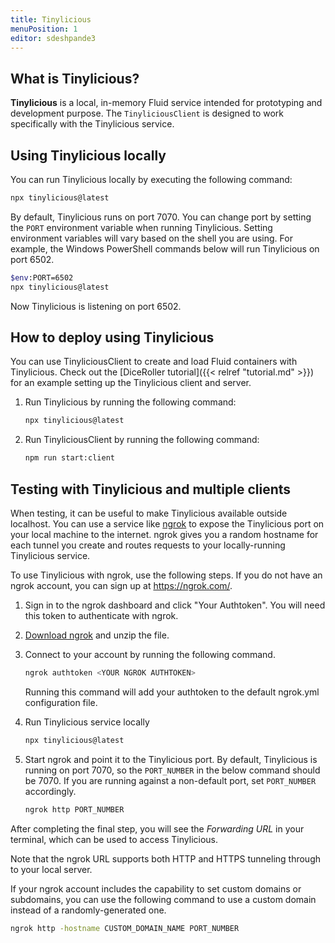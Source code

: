 ```yaml
---
title: Tinylicious
menuPosition: 1
editor: sdeshpande3
---
```


## What is Tinylicious?

**Tinylicious** is a local, in-memory Fluid service intended for prototyping and development purpose.
The `TinyliciousClient` is designed to work specifically with the Tinylicious service.

## Using Tinylicious locally

You can run Tinylicious locally by executing the following command:

```sh
npx tinylicious@latest
```

By default, Tinylicious runs on port 7070. You can change port by setting the `PORT` environment variable when running Tinylicious. Setting environment variables will vary based on the shell you are using. For example, the Windows PowerShell commands below will run Tinylicious on port 6502.

```sh
$env:PORT=6502
npx tinylicious@latest
```

Now Tinylicious is listening on port 6502.

## How to deploy using Tinylicious

You can use TinyliciousClient to create and load Fluid containers with Tinylicious. Check out the [DiceRoller tutorial]({{< relref "tutorial.md" >}}) for an example setting up the Tinylicious client and server.

1. Run Tinylicious by running the following command:

    ```sh
    npx tinylicious@latest
    ```

2. Run TinyliciousClient by running the following command:

    ```sh
    npm run start:client
    ```

## Testing with Tinylicious and multiple clients

When testing, it can be useful to make Tinylicious available outside localhost. You can use a service like [ngrok](https://ngrok.com/) to expose the Tinylicious port on your local machine to the internet. ngrok gives you a random hostname for each tunnel you create and routes requests to your locally-running Tinylicious service.

To use Tinylicious with ngrok, use the following steps. If you do not have an ngrok account, you can sign up at <https://ngrok.com/>.

1. Sign in to the ngrok dashboard and click "Your Authtoken". You will need this token to authenticate with ngrok.

2. [Download ngrok](https://ngrok.com/download) and unzip the file.

3. Connect to your account by running the following command.

    ```sh
    ngrok authtoken <YOUR NGROK AUTHTOKEN>
    ```

    Running this command will add your authtoken to the default ngrok.yml configuration file.

4. Run Tinylicious service locally

    ```sh
    npx tinylicious@latest
    ```

5. Start ngrok and point it to the Tinylicious port. By default, Tinylicious is running on port 7070, so the `PORT_NUMBER` in the below command should be 7070. If you are running against a non-default port, set `PORT_NUMBER` accordingly.

    ```sh
    ngrok http PORT_NUMBER
    ```

After completing the final step, you will see the *Forwarding URL* in your terminal, which can be used to access Tinylicious.

Note that the ngrok URL supports both HTTP and HTTPS tunneling through to your local server.

If your ngrok account includes the capability to set custom domains or subdomains, you can use the following command to use a custom domain instead of a randomly-generated one.

```sh
ngrok http -hostname CUSTOM_DOMAIN_NAME PORT_NUMBER
```
